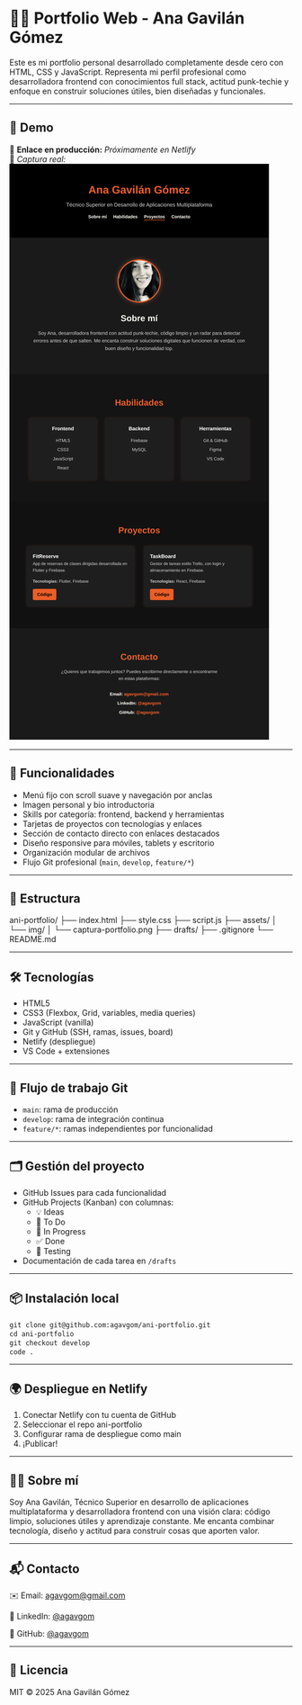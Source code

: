 # 👩‍💻 Portfolio Web - Ana Gavilán Gómez

Este es mi portfolio personal desarrollado completamente desde cero con HTML, CSS y JavaScript. Representa mi perfil profesional como desarrolladora frontend con conocimientos full stack, actitud punk-techie y enfoque en construir soluciones útiles, bien diseñadas y funcionales.

---

## 🚀 Demo

📍 **Enlace en producción:** _Próximamente en Netlify_  
📸 *Captura real:*  
![Captura del portfolio](assets/img/Portfolio-Ani.png)

---

## 🧠 Funcionalidades

- Menú fijo con scroll suave y navegación por anclas
- Imagen personal y bio introductoria
- Skills por categoría: frontend, backend y herramientas
- Tarjetas de proyectos con tecnologías y enlaces
- Sección de contacto directo con enlaces destacados
- Diseño responsive para móviles, tablets y escritorio
- Organización modular de archivos
- Flujo Git profesional (`main`, `develop`, `feature/*`)

---

## 🧩 Estructura

ani-portfolio/
├── index.html
├── style.css
├── script.js
├── assets/
│ └── img/
│ └── captura-portfolio.png
├── drafts/
├── .gitignore
└── README.md


---

## 🛠️ Tecnologías

- HTML5
- CSS3 (Flexbox, Grid, variables, media queries)
- JavaScript (vanilla)
- Git y GitHub (SSH, ramas, issues, board)
- Netlify (despliegue)
- VS Code + extensiones

---

## 🧪 Flujo de trabajo Git

- `main`: rama de producción
- `develop`: rama de integración continua
- `feature/*`: ramas independientes por funcionalidad

---

## 🗂️ Gestión del proyecto

- GitHub Issues para cada funcionalidad
- GitHub Projects (Kanban) con columnas:
  - 💡 Ideas
  - 🔧 To Do
  - 🚧 In Progress
  - ✅ Done
  - 🧪 Testing
- Documentación de cada tarea en `/drafts`

---

## 📦 Instalación local

```
git clone git@github.com:agavgom/ani-portfolio.git
cd ani-portfolio
git checkout develop
code .
```

---

## 🌍 Despliegue en Netlify

1. Conectar Netlify con tu cuenta de GitHub
2. Seleccionar el repo ani-portfolio
3. Configurar rama de despliegue como main
4. ¡Publicar!

---

## 🙋‍♀️ Sobre mí

Soy Ana Gavilán, Técnico Superior en desarrollo de aplicaciones multiplataforma y desarrolladora frontend con una visión clara: código limpio, soluciones útiles y aprendizaje constante. Me encanta combinar tecnología, diseño y actitud para construir cosas que aporten valor.

---

## 📬 Contacto

✉️ Email: agavgom@gmail.com

💼 LinkedIn: [@agavgom](https://www.linkedin.com/in/aniiigo/)

🐙 GitHub: [@agavgom](https://github.com/agavgom)

---

## 🧾 Licencia

MIT © 2025 Ana Gavilán Gómez